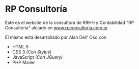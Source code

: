RP Consultoría
==============

<p>Este es el website de la consultora de RRHH y Contabilidad "RP Consultoría" alojado en <a href="http://www.rpconsultoria.com.ar">www.rpconsultoria.com.ar</a></p>
<p>El mismo está desarrollado por Alan Dell' Oso con:</p>
<ul>
<li>HTML 5</li>
<li>CSS 3 <span style="font-style: italic;">(Con Stylus)</span></li>
<li>JavaScript <span style="font-style: italic;">(Con JQuery)</span></li>
<li>PHP Mailer</li>
</ul>
